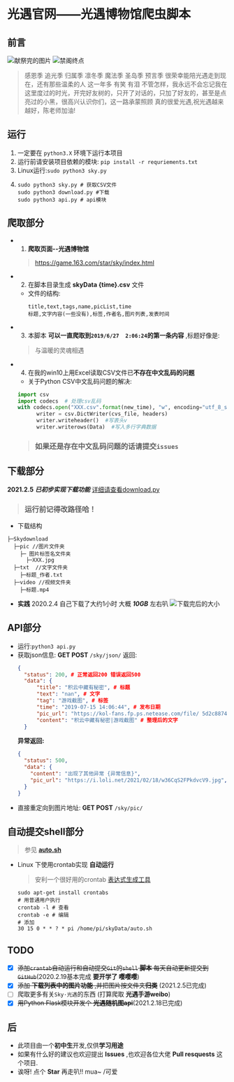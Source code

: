 <!--
 * @Author: WhaleFall
 * @Date: 2021-02-02 10:58:16
 * @LastEditTime: 2021-02-19 22:49:00
 * @Description: 自述文件
-->
# 光遇官网——光遇博物馆爬虫脚本
## 前言
![献祭完的图片](https://i.loli.net/2021/02/02/lsPKiMowSvn94Ic.jpg)
![禁阁终点](https://i.loli.net/2021/02/02/qRJpxn52VYBuAKf.png)
> 感恩季 追光季 归属季 凛冬季 魔法季 圣岛季 预言季 很荣幸能陪光遇走到现在，还有那些温柔的人 这一年多 有笑 有泪 不管怎样，我永远不会忘记我在这里度过的时光，开完好友树的，只开了对话的，只加了好友的，甚至是点亮过的小黑，很高兴认识你们，这一路承蒙照顾 真的很爱光遇,祝光遇越来越好，陈老师加油!
## 运行
1. 一定要在 `python3.X` 环境下运行本项目
2. 运行前请安装项目依赖的模块:
   `pip install -r requriements.txt `
3. Linux运行:`sudo python3 sky.py`
4. 
    ```shell
    sudo python3 sky.py # 获取CSV文件
    sudo python3 download.py #下载
    sudo python3 api.py # api模块
    ```
## 爬取部分
- 1. **爬取页面--光遇博物馆**
  > https://game.163.com/star/sky/index.html
- 2. 在脚本目录生成 **skyData {time}.csv** 文件
  - 文件的结构:
    ```csv
    title,text,tags,name,picList,time
    标题,文字内容(一些没有),标签,作者名,图片列表,发表时间
    ```
- 3. 本脚本 **可以一直爬取到`2019/6/27  2:06:24`的第一条内容** ,标题好像是:
  > 与温暖的灵魂相遇
- 4. 在我的win10上用Excel读取CSV文件已**不存在中文乱码的问题**
  - 关于Python CSV中文乱码问题的解决:
  ```python
  import csv
  import codecs  # 处理csv乱码
  with codecs.open("XXX.csv".format(new_time), "w", encoding="utf_8_sig") as cvs_file:
        writer = csv.DictWriter(cvs_file, headers)
        writer.writeheader()  #写表头v
        writer.writerows(Data)  #写入多行字典数据
  ```
  >### 如果还是存在中文乱码问题的话请提交`issues`
## 下载部分
**2021.2.5** ***已初步实现下载功能*** [详细请查看download.py](/download.py)
  > ### 运行前记得改路径哈！
  - 下载结构
  ```dat
  ├─Skydownload
    ├─pic //图片文件夹
      ├─ 图片标签名文件夹
        ├─XXX.jpg
    ├─txt  //文字文件夹
      ├─标题_作者.txt
    ├─video //视频文件夹
      ├─标题.mp4
  ```
  - **实践** 2020.2.4 自己下载了大约1小时 大概 ***10GB*** 左右叭
    ![下载完后的大小](https://i.loli.net/2021/02/05/y1XlvcwS6qZfnd7.png)
## API部分
- 运行:`python3 api.py`
- 获取json信息: **GET POST** `/sky/json/`
  返回:
  ```json
  {
	"status": 200, # 正常返回200 错误返回500
	"data": {
		"title": "积云中藏有秘密", # 标题
		"text": "nan", # 文字
		"tag": "游戏截图", # 标签
		"time": "2019-07-15 14:06:44", # 发布日期
		"pic_url": "https://kol-fans.fp.ps.netease.com/file/ 5d2c88747f9d2abb9e34d4d5qBIAwTQd02", # 图片链接
		"content": "积云中藏有秘密|游戏截图" # 整理后的文字
	}
  ```
  **异常返回:**
  ```json
  {
    "status": 500,
    "data": {
      "content": "出现了其他异常 {异常信息}",
      "pic_url": "https://i.loli.net/2021/02/18/w36CqS2FPkdvcV9.jpg", # 异常图片
    }
  }
  ```
- 直接重定向到图片地址: **GET POST** `/sky/pic/`
## 自动提交shell部分
> 参见 **[auto.sh](./auto.sh)**
- Linux 下使用crontab实现 **自动运行**
  > 安利一个很好用的crontab [表达式生成工具](https://qqe2.com/cron)

  ```shell
  sudo apt-get install crontabs
  # 用普通用户执行
  crontab -l # 查看
  crontab -e # 编辑
  # 添加
  30 15 0 * * ? * pi /home/pi/skyData/auto.sh
  ```
## TODO
- [X] ~~添加`crantab`自动运行和自动提交`Git`的`shell` **脚本** 每天自动更新提交到`GitHub`~~(2020.2.19基本完成 **要开学了 嘤嘤嘤**)
- [X] ~~添加 **下载列表中的图片功能** ,并把图片按文件夹**归类**~~ (2021.2.5已完成)
- [ ] 爬取更多有关`Sky·光遇`的东西 (打算爬取 **光遇手游weibo**)
- [X] ~~用Python Flask模块开发个 **光遇随机图api**~~(2021.2.18已完成)
## 后
- 此项目由一个**初中生**开发,仅供**学习用途**
- 如果有什么好的建议也欢迎提出 **Issues** ,也欢迎各位大佬 **Pull resquests** 这个项目.
- 诶呀! 点个 **Star** 再走叭!! mua~ /可爱

